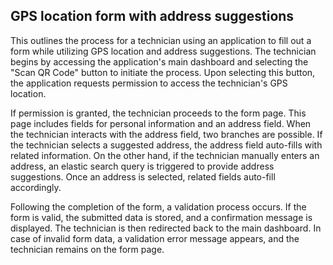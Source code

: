 ## GPS location form with address suggestions

This outlines the process for a technician using an application to fill out a form while utilizing GPS location and address suggestions. The technician begins by accessing the application's main dashboard and selecting the "Scan QR Code" button to initiate the process. Upon selecting this button, the application requests permission to access the technician's GPS location.

If permission is granted, the technician proceeds to the form page. This page includes fields for personal information and an address field. When the technician interacts with the address field, two branches are possible. If the technician selects a suggested address, the address field auto-fills with related information. On the other hand, if the technician manually enters an address, an elastic search query is triggered to provide address suggestions. Once an address is selected, related fields auto-fill accordingly.

Following the completion of the form, a validation process occurs. If the form is valid, the submitted data is stored, and a confirmation message is displayed. The technician is then redirected back to the main dashboard. In case of invalid form data, a validation error message appears, and the technician remains on the form page.